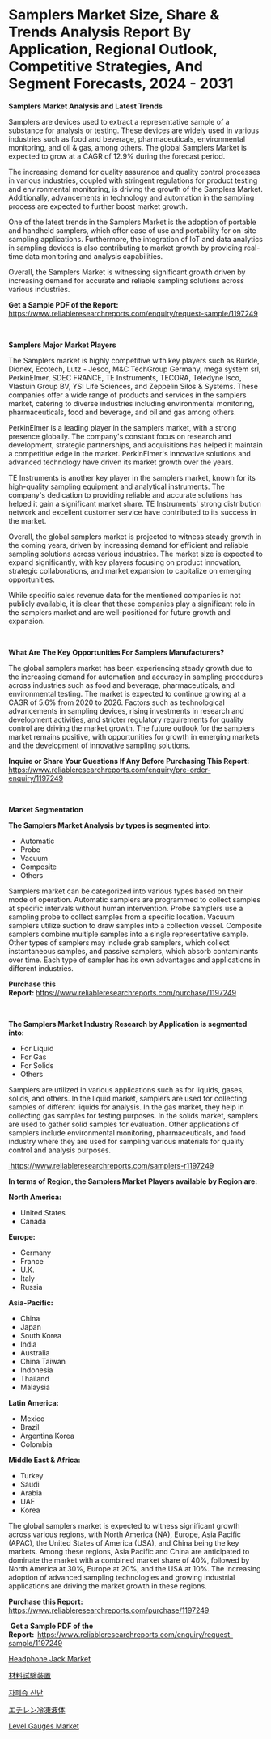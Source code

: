 <p><h1>Samplers Market Size, Share & Trends Analysis Report By Application, Regional Outlook, Competitive Strategies, And Segment Forecasts, 2024 - 2031</h1></p><p><strong>Samplers Market Analysis and Latest Trends</strong></p>
<p><p>Samplers are devices used to extract a representative sample of a substance for analysis or testing. These devices are widely used in various industries such as food and beverage, pharmaceuticals, environmental monitoring, and oil & gas, among others. The global Samplers Market is expected to grow at a CAGR of 12.9% during the forecast period.</p><p>The increasing demand for quality assurance and quality control processes in various industries, coupled with stringent regulations for product testing and environmental monitoring, is driving the growth of the Samplers Market. Additionally, advancements in technology and automation in the sampling process are expected to further boost market growth.</p><p>One of the latest trends in the Samplers Market is the adoption of portable and handheld samplers, which offer ease of use and portability for on-site sampling applications. Furthermore, the integration of IoT and data analytics in sampling devices is also contributing to market growth by providing real-time data monitoring and analysis capabilities.</p><p>Overall, the Samplers Market is witnessing significant growth driven by increasing demand for accurate and reliable sampling solutions across various industries.</p></p>
<p><strong>Get a Sample PDF of the Report:&nbsp;</strong> <a href="https://www.reliableresearchreports.com/enquiry/request-sample/1197249">https://www.reliableresearchreports.com/enquiry/request-sample/1197249</a></p>
<p>&nbsp;</p>
<p><strong>Samplers Major Market Players</strong></p>
<p><p>The Samplers market is highly competitive with key players such as Bürkle, Dionex, Ecotech, Lutz - Jesco, M&C TechGroup Germany, mega system srl, PerkinElmer, SDEC FRANCE, TE Instruments, TECORA, Teledyne Isco, Vlastuin Group BV, YSI Life Sciences, and Zeppelin Silos & Systems. These companies offer a wide range of products and services in the samplers market, catering to diverse industries including environmental monitoring, pharmaceuticals, food and beverage, and oil and gas among others.</p><p>PerkinElmer is a leading player in the samplers market, with a strong presence globally. The company's constant focus on research and development, strategic partnerships, and acquisitions has helped it maintain a competitive edge in the market. PerkinElmer's innovative solutions and advanced technology have driven its market growth over the years.</p><p>TE Instruments is another key player in the samplers market, known for its high-quality sampling equipment and analytical instruments. The company's dedication to providing reliable and accurate solutions has helped it gain a significant market share. TE Instruments' strong distribution network and excellent customer service have contributed to its success in the market.</p><p>Overall, the global samplers market is projected to witness steady growth in the coming years, driven by increasing demand for efficient and reliable sampling solutions across various industries. The market size is expected to expand significantly, with key players focusing on product innovation, strategic collaborations, and market expansion to capitalize on emerging opportunities.</p><p>While specific sales revenue data for the mentioned companies is not publicly available, it is clear that these companies play a significant role in the samplers market and are well-positioned for future growth and expansion.</p></p>
<p>&nbsp;</p>
<p><strong>What Are The Key Opportunities For Samplers Manufacturers?</strong></p>
<p><p>The global samplers market has been experiencing steady growth due to the increasing demand for automation and accuracy in sampling procedures across industries such as food and beverage, pharmaceuticals, and environmental testing. The market is expected to continue growing at a CAGR of 5.6% from 2020 to 2026. Factors such as technological advancements in sampling devices, rising investments in research and development activities, and stricter regulatory requirements for quality control are driving the market growth. The future outlook for the samplers market remains positive, with opportunities for growth in emerging markets and the development of innovative sampling solutions.</p></p>
<p><strong>Inquire or Share Your Questions If Any Before Purchasing This Report:</strong> <a href="https://www.reliableresearchreports.com/enquiry/pre-order-enquiry/1197249">https://www.reliableresearchreports.com/enquiry/pre-order-enquiry/1197249</a></p>
<p>&nbsp;</p>
<p><strong>Market Segmentation</strong></p>
<p><strong>The Samplers Market Analysis by types is segmented into:</strong></p>
<p><ul><li>Automatic</li><li>Probe</li><li>Vacuum</li><li>Composite</li><li>Others</li></ul></p>
<p><p>Samplers market can be categorized into various types based on their mode of operation. Automatic samplers are programmed to collect samples at specific intervals without human intervention. Probe samplers use a sampling probe to collect samples from a specific location. Vacuum samplers utilize suction to draw samples into a collection vessel. Composite samplers combine multiple samples into a single representative sample. Other types of samplers may include grab samplers, which collect instantaneous samples, and passive samplers, which absorb contaminants over time. Each type of sampler has its own advantages and applications in different industries.</p></p>
<p><strong>Purchase this Report:&nbsp;</strong><a href="https://www.reliableresearchreports.com/purchase/1197249">https://www.reliableresearchreports.com/purchase/1197249</a></p>
<p>&nbsp;</p>
<p><strong>The Samplers Market Industry Research by Application is segmented into:</strong></p>
<p><ul><li>For Liquid</li><li>For Gas</li><li>For Solids</li><li>Others</li></ul></p>
<p><p>Samplers are utilized in various applications such as for liquids, gases, solids, and others. In the liquid market, samplers are used for collecting samples of different liquids for analysis. In the gas market, they help in collecting gas samples for testing purposes. In the solids market, samplers are used to gather solid samples for evaluation. Other applications of samplers include environmental monitoring, pharmaceuticals, and food industry where they are used for sampling various materials for quality control and analysis purposes.</p></p>
<p><a href="https://www.reliableresearchreports.com/samplers-r1197249">&nbsp;https://www.reliableresearchreports.com/samplers-r1197249</a></p>
<p><strong>In terms of Region, the Samplers Market Players available by Region are:</strong></p>
<p>
    <p> <strong> North America: </strong>
        <ul>
            <li>United States</li>
            <li>Canada</li>
        </ul>
        </p> 
    <p> <strong> Europe: </strong>
        <ul>
            <li>Germany</li>
            <li>France</li>
            <li>U.K.</li>
            <li>Italy</li>
            <li>Russia</li>
        </ul>
        </p> 
    <p> <strong> Asia-Pacific: </strong>
        <ul>
            <li>China</li>
            <li>Japan</li>
            <li>South Korea</li>
            <li>India</li>
            <li>Australia</li>
            <li>China Taiwan</li>
            <li>Indonesia</li>
            <li>Thailand</li>
            <li>Malaysia</li>
        </ul>
        </p> 
    <p> <strong> Latin America: </strong>
        <ul>
            <li>Mexico</li>
            <li>Brazil</li>
            <li>Argentina Korea</li>
            <li>Colombia</li>
        </ul>
        </p> 
    <p> <strong> Middle East & Africa: </strong>
        <ul>
            <li>Turkey</li>
            <li>Saudi</li>
            <li>Arabia</li>
            <li>UAE</li>
            <li>Korea</li>
        </ul>
    </p>
    </p>
<p><p>The global samplers market is expected to witness significant growth across various regions, with North America (NA), Europe, Asia Pacific (APAC), the United States of America (USA), and China being the key markets. Among these regions, Asia Pacific and China are anticipated to dominate the market with a combined market share of 40%, followed by North America at 30%, Europe at 20%, and the USA at 10%. The increasing adoption of advanced sampling technologies and growing industrial applications are driving the market growth in these regions.</p></p>
<p><strong>Purchase this Report: </strong><a href="https://www.reliableresearchreports.com/purchase/1197249">https://www.reliableresearchreports.com/purchase/1197249</a></p>
<p>&nbsp;<strong>Get a Sample PDF of the Report:&nbsp;&nbsp;</strong><a href="https://www.reliableresearchreports.com/enquiry/request-sample/1197249">https://www.reliableresearchreports.com/enquiry/request-sample/1197249</a></p>
<p><strong></strong></p>
<p><p><a href="https://www.linkedin.com/pulse/headphone-jack-market-insight-trends-growth-forecasted-from-2024-eajgf?trackingId=FLjC7aey7xI0Fv2MgbA5uw%3D%3D">Headphone Jack Market</a></p><p><a href="https://medium.com/@rylanaufman56456/%E6%9D%90%E6%96%99%E8%A9%A6%E9%A8%93%E6%A9%9F%E5%99%A8%E5%B8%82%E5%A0%B4%E8%A6%8F%E6%A8%A1-%E5%B8%82%E5%A0%B4%E3%81%AE%E5%B1%95%E6%9C%9B%E3%81%A8%E5%B8%82%E5%A0%B4%E4%BA%88%E6%B8%AC-2024%E5%B9%B4%E3%81%8B%E3%82%892031%E5%B9%B4-d8bd9b30072e">材料試験装置</a></p><p><a href="https://medium.com/@dadanedu33/%EC%9E%90%ED%8F%90%EC%A6%9D-%EC%A7%84%EB%8B%A8-%EC%8B%9C%EC%9E%A5-%EA%B7%9C%EB%AA%A8-%EB%B0%8F-%EC%8B%9C%EC%9E%A5-%EB%8F%99%ED%96%A5-%EC%99%84%EC%A0%84%ED%95%9C-%EC%82%B0%EC%97%85-%EA%B0%9C%EC%9A%94-2024%EB%85%84%EB%B6%80%ED%84%B0-2031%EB%85%84-b97c0db96deb">자폐증 진단</a></p><p><a href="https://github.com/JacksonWiza1924/Market-Research-Report-List-1/blob/main/565514831450.md">エチレン冷凍液体</a></p><p><a href="https://github.com/Sherrillcrooksxa8i18ucf2m/Market-Research-Report-List-2/blob/main/level-gauges-market.md">Level Gauges Market</a></p></p>